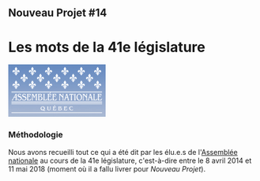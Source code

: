 ## Nouveau Projet #14
# Les mots de la 41e législature
![](assnat.png)
### Méthodologie

Nous avons recueilli tout ce qui a été dit par les élu.e.s de l'[Assemblée nationale](http://www.assnat.qc.ca/fr/index.html) au cours de la 41e législature, c'est-à-dire entre le 8 avril 2014 et 11 mai 2018 (moment où il a fallu livrer pour *Nouveau Projet*).

